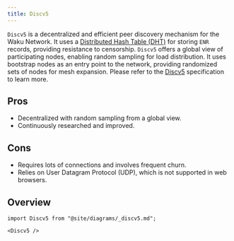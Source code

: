 ```yaml
---
title: Discv5
---
```


`Discv5` is a decentralized and efficient peer discovery mechanism for the Waku Network. It uses a [Distributed Hash Table (DHT)](https://en.wikipedia.org/wiki/Distributed_hash_table) for storing `ENR` records, providing resistance to censorship. `Discv5` offers a global view of participating nodes, enabling random sampling for load distribution. It uses bootstrap nodes as an entry point to the network, providing randomized sets of nodes for mesh expansion. Please refer to the [Discv5](https://rfc.vac.dev/spec/33/) specification to learn more.

## Pros

- Decentralized with random sampling from a global view.
- Continuously researched and improved.

## Cons

- Requires lots of connections and involves frequent churn.
- Relies on User Datagram Protocol (UDP), which is not supported in web browsers.

## Overview

```mdx-code-block
import Discv5 from "@site/diagrams/_discv5.md";

<Discv5 />
```